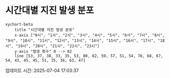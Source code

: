 # 시간대별 지진 발생 분포

```mermaid
xychart-beta
    title "시간대별 지진 발생 분포"
    x-axis ["0시", "1시", "2시", "3시", "4시", "5시", "6시", "7시", "8시", "9시", "10시", "11시", "12시", "13시", "14시", "15시", "16시", "17시", "18시", "19시", "20시", "21시", "22시", "23시"]
    y-axis "발생 횟수" 0 --> 82
    line [53, 37, 38, 33, 35, 53, 80, 62, 59, 57, 51, 54, 76, 68, 67, 54, 43, 45, 45, 51, 35, 36, 63, 47]
```

업데이트 시간: 2025-07-04 17:03:37
